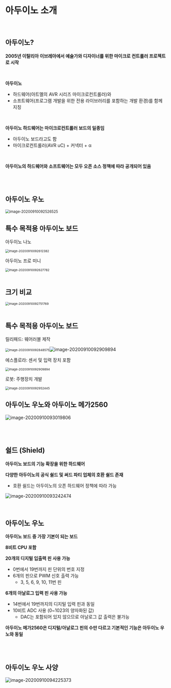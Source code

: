 # 아두이노 소개

<br>

## 아두이노?

**2005년 이탈리아 이브레아에서 예술가와 디자이너를 위한 마이크로 컨트롤러 프로젝트로 시작**

<br>

**아두이노**

-   하드웨어(아트멜의 AVR 시리즈 마이크로컨트롤러)와
-   소프트웨어(프로그램 개발을 위한 전용 라이브러리를 포함하는 개발 환경)를 함께 지칭

<br>

**아두이노 하드웨어는 마이크로컨트롤러 보드의 일종임**

-   아두이노 보드라고도 함
-   마이크로컨트롤러(AVR uC) + 커넥터 + α

<br>

**아두이노의 하드웨어와 소프트웨어는 모두 오픈 소스 정책에 따라 공개되어 있음**

<br>

  <br>

## 아두이노 우노

<img src="00.아두이노_소개.assets/image-20200910092526525.png" alt="image-20200910092526525" style="zoom:80%;" />

<br>

## 특수 목적용 아두이노 보드

아두이노 나노

<img src="00.아두이노_소개.assets/image-20200910092612382.png" alt="image-20200910092612382" style="zoom:67%;" />

  <br>

아두이노 프로 미니

<img src="00.아두이노_소개.assets/image-20200910092627782.png" alt="image-20200910092627782" style="zoom:67%;" />

  <br>

<br>

## 크기 비교

<img src="00.아두이노_소개.assets/image-20200910092751769.png" alt="image-20200910092751769" style="zoom:67%;" />

<br>

  <br>

## 특수 목적용 아두이노 보드

릴리패드: 웨어러블 제작

<img src="00.아두이노_소개.assets/image-20200910092848575.png" alt="image-20200910092848575" style="zoom:67%;" />![image-20200910092909894](00.아두이노_소개.assets/image-20200910092909894.png)



에스플로라: 센서 및 입력 장치 포함

<img src="00.아두이노_소개.assets/image-20200910092909894.png" alt="image-20200910092909894" style="zoom:67%;" />



로봇: 주행장치 개발

<img src="00.아두이노_소개.assets/image-20200910092952445.png" alt="image-20200910092952445" style="zoom:67%;" />



## 아두이노 우노와 아두이노 메가2560

![image-20200910093019806](00.아두이노_소개.assets/image-20200910093019806.png)

<br>

  <br>

## 쉴드 (Shield)

**아두이노 보드의 기능 확장을 위한 하드웨어**

**다양한 아두이노의 공식 쉴드 및 써드 파티 업체의 호환 쉴드 존재**

-   호환 쉴드는 아두이노의 오픈 하드웨어 정책에 따라 가능



![image-20200910093242474](00.아두이노_소개.assets/image-20200910093242474.png)

<br>

## 아두이노 우노

**아두이노 보드 중 가장 기본이 되는 보드**

**8비트 CPU 포함**

**20개의 디지털 입출력 핀 사용 가능**

-   0번에서 19번까지 핀 단위의 번호 지정
-   6개의 핀으로 PWM 신호 출력 가능
    -   3, 5, 6, 9, 10, 11번 핀

**6개의 아날로그 입력 핀 사용 가능**

-   14번에서 19번까지의 디지털 입력 핀과 동일
-   10비트 ADC 사용 (0~1023의 양자화된 값)
    -   DAC는 포함되어 있지 않으므로 아날로그 값 출력은 불가능

**아두이노 메가2560은 디지털/아날로그 핀의 수만 다르고 기본적인 기능은 아두이노 우노와 동일**

<br>

  <br>

## 아두이노 우노 사양

![image-20200910094225373](00.아두이노_소개.assets/image-20200910094225373.png)